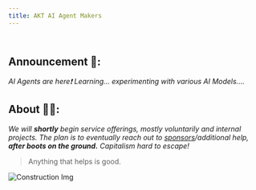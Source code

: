 ```yaml
---
title: AKT AI Agent Makers
---
```

<header>

</header>

## Announcement 📢: 


_AI Agents are here❗ Learning... experimenting with various AI Models...._
<!--
<img src=https://octodex.github.com/images/constructocat2.jpg alt=celebrate width=300 align=right>
-->


## About 🫵🏿:


_We will **shortly** begin service offerings, mostly voluntarily and internal projects. The plan is to eventually reach out to [sponsors](https://github.com/sponsors/accounts)/additional help, **after boots on the ground.** Capitalism hard to escape!_


> Anything that helps is good.


![Construction Img](https://octodex.github.com/images/constructocat2.jpg)

<!--
<img src=https://octodex.github.com/images/constructocat2jpg alt=celebrate width=300 align=right>
-->

